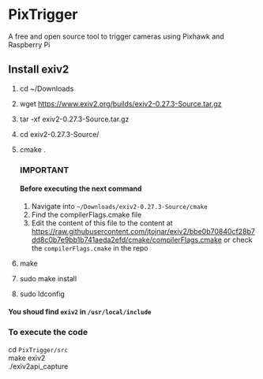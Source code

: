 # PixTrigger
A free and open source tool to trigger cameras using Pixhawk and Raspberry Pi

## Install exiv2 <br>

1.  cd ~/Downloads <br>
2.  wget https://www.exiv2.org/builds/exiv2-0.27.3-Source.tar.gz <br>
3.  tar -xf exiv2-0.27.3-Source.tar.gz <br>
4.  cd exiv2-0.27.3-Source/ <br>
5.  cmake . <br>

    ### IMPORTANT
    #### Before executing the next command
      1. Navigate into `~/Downloads/exiv2-0.27.3-Source/cmake` <br>
      2. Find the compilerFlags.cmake file <br>
      3. Edit the content of this file to the content at https://raw.githubusercontent.com/jtojnar/exiv2/bbe0b70840cf28b7dd8c0b7e9bb1b741aeda2efd/cmake/compilerFlags.cmake or check the `compilerFlags.cmake` in the repo

6.  make <br>
7.  sudo make install <br>
8.  sudo ldconfig <br>

#### You shoud find `exiv2` in `/usr/local/include` <br>

### To execute the code <br>

cd `PixTrigger/src` <br>
make exiv2 <br>
./exiv2api_capture
